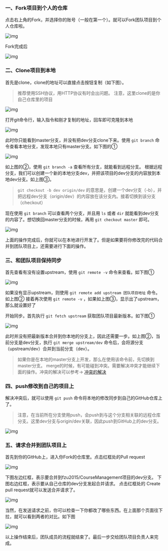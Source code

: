 ### 一、Fork项目到个人的仓库

点击右上角的Fork，并选择你的账号（一般在第一个）。就可以Fork团队项目到个人仓库啦。

![img](https://images2015.cnblogs.com/blog/809218/201511/809218-20151103173728117-1181892624.png)

Fork完成后

![img](https://images2015.cnblogs.com/blog/809218/201511/809218-20151103173734758-2060034854.png)



### 二、Clone项目到本地

首先是clone，clone的地址可以直接点击按钮复制（如下图）。

> 推荐使用SSH协议，用HTTP协议有时会出问题。
>  注意，这里clone的是你自己仓库里的项目

![img](https://images2015.cnblogs.com/blog/809218/201511/809218-20151103173744086-1895687789.png)

打开git命令行，输入指令和刚才复制的地址，回车即可克隆到本地

![img](https://images2015.cnblogs.com/blog/809218/201511/809218-20151103173754508-232839332.png)

此时你只能看到master分支，并没有把dev分支clone下来。使用 `git branch` 命令查看本地分支，发现本地只有master分支。如下图的①

![img](https://images2015.cnblogs.com/blog/809218/201511/809218-20151103173804774-901439442.png)

如上图的②，使用 `git branch -a` 查看所有分支，就能看到远程分支。
 根据远程分支，我们可以创建一个新的本地分支dev，并把该项目的dev分支的内容放到本地dev分支。如上图③。

> `git checkout -b dev origin/dev` 的意思是，创建一个dev分支（-b），并把远程dev分支（origin/dev）的内容放在该分支内。接着切换到该分支（checkout）

现在使用 `git branch` 可以查看两个分支，并且用 `ls` 或者 `dir` 就能看到dev分支的内容了。想切换回master分支的时候，再用 `git checkout master` 即可。

![img](https://images2015.cnblogs.com/blog/809218/201511/809218-20151103173815383-1352448645.png)

上面的操作完成后，你就可以在本地进行开发了。但是如果要将你修改完的代码合并到团队项目上，还需要进行下面的操作。



### 三、和团队项目保持同步

首先查看有没有设置upstream，使用 `git remote -v` 命令来查看。如下图①

![img](https://images2015.cnblogs.com/blog/809218/201511/809218-20151103173823883-310889332.png)

如果没有显示upstream，则使用 `git remote add upstream 团队项目地址` 命令。如上图②
 接着再次使用 `git remote -v` ，如果如上图③，显示出了upstream，那么就设置好了

开始同步。首先执行 `git fetch upstream` 获取团队项目最新版本。如下图①

![img](https://images2015.cnblogs.com/blog/809218/201511/809218-20151103173833321-842340487.png)

此时并没有把最新版本合并到你本地的分支上，因此还需要一步。如上图②，当前分支是dev分支，执行 `git merge upstream/dev` 命令后，会将源分支（upstream/dev）合并到当前分支（dev）。

> 如果你是在本地的master分支上开发，那么在使用该命令前，先切换到master分支。
>  merge的时候，有可能碰到冲突。需要解决冲突才能继续下面的操作。冲突的解决可以参考→ [冲突的解决](http://www.cnblogs.com/schaepher/p/4970291.html#conflict)



### 四、push修改到自己的项目上

解决冲突后，就可以使用 `git push` 命令将本地的修改同步到自己的GitHub仓库上了。

> 注意，在当前所在分支使用push，会push到与这个分支相关联的远程仓库分支。这里dev分支与origin/dev关联，因此push到GitHub上的dev分支。

![img](https://images2015.cnblogs.com/blog/809218/201511/809218-20151103173844258-889781053.png)



### 五、请求合并到团队项目上

首先到你的GitHub上，进入你Fork的仓库里。点击红框处的Pull request

![img](https://images2015.cnblogs.com/blog/809218/201511/809218-20151103173852555-1275593404.png)

下图左边红框，表示要合并到fzu2015/CourseManagement项目的dev分支。
 下图右边红框，表示要从自己仓库的dev分支发起合并请求。
 点击红框处的 Create pull request就可以发送合并请求了。

![img](https://images2015.cnblogs.com/blog/809218/201511/809218-20151103173859774-105197351.png)

当然，在发送请求之前，你可以检查一下你都改了哪些东西。在上面那个页面往下拉，就可以看到两者的对比。如下图

![img](https://images2015.cnblogs.com/blog/809218/201511/809218-20151103173927555-1477286515.png)

以上操作结束后，团队成员的流程就结束了。最后一步交给团队项目负责人来完成。